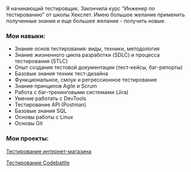 Я начинающий тестировщик. Закончила курс "Инженер по тестированию" от школы Хекслет. 
Имею большое желание применить полученные знания и еще большее желание - получить новые. 

### Мои навыки:
* Знание основ тестирования: виды, техники, методология
* Знание жизненного цикла разработки (SDLC) и процесса тестирования (STLC)
* Опыт создания тестовой документации (тест-кейсы, баг-репорты)
* Базовые знания техник тест-дизайна
* Функциональное, смоук и регрессионное тестирование
* Знание принципов Agile и Scrum
* Работа с баг-трекинговыми системами (Jira)
* Умение работать с DevTools
* Тестирование API (Postman)
* Базовые знания SQL 
* Основы работы с Linux
* Основы Git

### Мои проекты:
[Тестирование интернет-магазина](https://github.com/Luorika/qa-engineer-project-84)

[Тестирование Codebattle](https://github.com/Luorika/qa-engineer-project-85)
